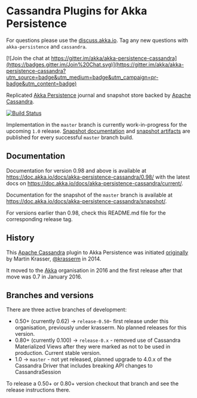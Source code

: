 Cassandra Plugins for Akka Persistence
======================================

For questions please use the [discuss.akka.io](https://discuss.lightbend.com/c/akka/). Tag any new questions with `akka-persistence` and `cassandra`.

[![Join the chat at https://gitter.im/akka/akka-persistence-cassandra](https://badges.gitter.im/Join%20Chat.svg)](https://gitter.im/akka/akka-persistence-cassandra?utm_source=badge&utm_medium=badge&utm_campaign=pr-badge&utm_content=badge)

Replicated [Akka Persistence](https://doc.akka.io/docs/akka/current/scala/persistence.html) journal and snapshot store backed by [Apache Cassandra](https://cassandra.apache.org/).

[![Build Status](https://travis-ci.org/akka/akka-persistence-cassandra.svg?branch=master)](https://travis-ci.org/akka/akka-persistence-cassandra)

Implementation in the `master` branch is currently work-in-progress for the upcoming `1.0` release. [Snapshot documentation](https://doc.akka.io/docs/akka-persistence-cassandra/snapshot/) and [snapshot artifacts](https://oss.sonatype.org/content/repositories/snapshots/com/typesafe/akka/akka-persistence-cassandra_2.12/) are published for every successful `master` branch build.


## Documentation

Documentation for version 0.98 and above is available at https://doc.akka.io/docs/akka-persistence-cassandra/0.98/ with the latest docs on https://doc.akka.io/docs/akka-persistence-cassandra/current/.

Documentation for the snapshot of the `master` branch is available at https://doc.akka.io/docs/akka-persistence-cassandra/snapshot/.

For versions earlier than 0.98, check this README.md file for the corresponding release tag.


## History

This [Apache Cassandra](https://cassandra.apache.org/) plugin to Akka Persistence was initiated [originally](https://github.com/krasserm/akka-persistence-cassandra) by Martin Krasser, [@krasserm](https://github.com/krasserm) in 2014.

It moved to the [Akka](https://github.com/akka/) organisation in 2016 and the first release after that move was 0.7 in January 2016.

## Branches and versions

There are three active branches of development:

* 0.50+ (currently 0.62) -> `release-0.50`- first release under this organisation, previously under krasserm. No planned releases for this version.
* 0.80+ (currently 0.100) -> `release-0.x`  - removed use of Cassandra Materialized Views after they were marked as not to be used in production. Current stable version.
* 1.0 -> `master` - not yet released, planned upgrade to 4.0.x of the Cassandra Driver that includes breaking API changes to CassandraSession

To release a 0.50+ or 0.80+ version checkout that branch and see the release instructions there. 

